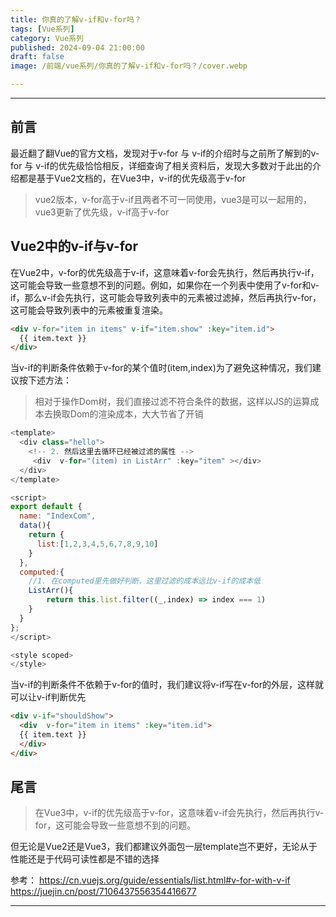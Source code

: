 ```yaml
---
title: 你真的了解v-if和v-for吗？
tags: [Vue系列]
category: Vue系列
published: 2024-09-04 21:00:00
draft: false 
image: /前端/vue系列/你真的了解v-if和v-for吗？/cover.webp

---
```


---
## 前言

最近翻了翻Vue的官方文档，发现对于v-for 与 v-if的介绍时与之前所了解到的v-for 与 v-if的优先级恰恰相反，详细查询了相关资料后，发现大多数对于此出的介绍都是基于Vue2文档的，在Vue3中，v-if的优先级高于v-for
> vue2版本，v-for高于v-if且两者不可一同使用，vue3是可以一起用的，vue3更新了优先级，v-if高于v-for

## Vue2中的v-if与v-for

在Vue2中，v-for的优先级高于v-if，这意味着v-for会先执行，然后再执行v-if，这可能会导致一些意想不到的问题。例如，如果你在一个列表中使用了v-for和v-if，那么v-if会先执行，这可能会导致列表中的元素被过滤掉，然后再执行v-for，这可能会导致列表中的元素被重复渲染。


```html
<div v-for="item in items" v-if="item.show" :key="item.id">
  {{ item.text }}
</div>
```
当v-if的判断条件依赖于v-for的某个值时(item,index)为了避免这种情况，我们建议按下述方法：

> 相对于操作Dom树，我们直接过滤不符合条件的数据，这样以JS的运算成本去换取Dom的渲染成本，大大节省了开销

```js
<template>
  <div class="hello">
    <!-- 2. 然后这里去循环已经被过滤的属性 -->
     <div  v-for="(item) in ListArr" :key="item" ></div>
  </div>
</template>

<script>
export default {
  name: "IndexCom",
  data(){
    return {
      list:[1,2,3,4,5,6,7,8,9,10]
    }
  },
  computed:{
    //1. 在computed里先做好判断，这里过滤的成本远比v-if的成本低
    ListArr(){
        return this.list.filter((_,index) => index === 1)
    }
  }
};
</script>

<style scoped>
</style>

```
当v-if的判断条件不依赖于v-for的值时，我们建议将v-if写在v-for的外层，这样就可以让v-if判断优先

```html
<div v-if="shouldShow">
  <div  v-for="item in items" :key="item.id">
  {{ item.text }}
  </div>
</div>
```

## 尾言

> 在Vue3中，v-if的优先级高于v-for，这意味着v-if会先执行，然后再执行v-for，这可能会导致一些意想不到的问题。

但无论是Vue2还是Vue3，我们都建议外面包一层template岂不更好，无论从于性能还是于代码可读性都是不错的选择

参考：
https://cn.vuejs.org/guide/essentials/list.html#v-for-with-v-if
https://juejin.cn/post/7106437556354416677

---